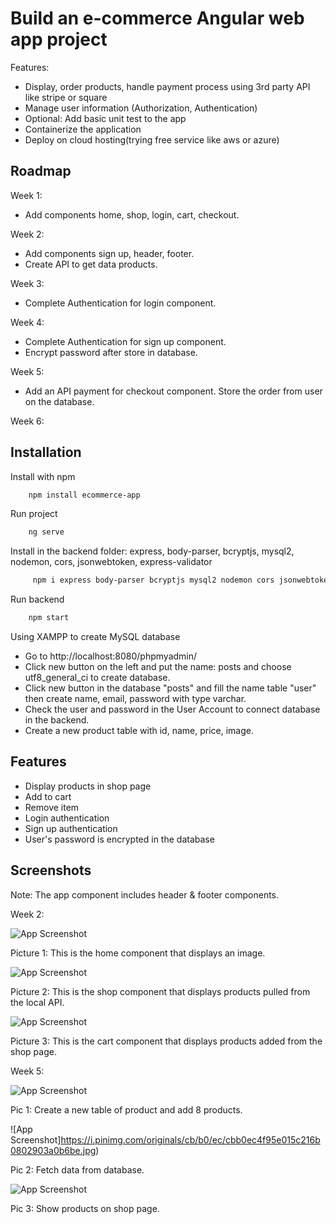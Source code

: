 
# Build an e-commerce Angular web app project

Features:

- Display, order products, handle payment process using 3rd party API like stripe or square
- Manage user information (Authorization, Authentication)
- Optional: Add basic unit test to the app
- Containerize the application
- Deploy on cloud hosting(trying free service like aws or azure)


## Roadmap

Week 1:

- Add components home, shop, login, cart, checkout.

Week 2:

- Add components sign up, header, footer.
- Create API to get data products.

Week 3:

- Complete Authentication for login component.

Week 4:

- Complete Authentication for sign up component.
- Encrypt password after store in database.

Week 5:
- Add an API payment for checkout component.
Store the order from user on the database.

Week 6:


## Installation

Install with npm

```bash
    npm install ecommerce-app
```
Run project
```bash
    ng serve
``` 
Install in the backend folder: express, body-parser, bcryptjs, mysql2, nodemon, cors, jsonwebtoken, express-validator
```bash
     npm i express body-parser bcryptjs mysql2 nodemon cors jsonwebtoken express-validator
``` 
Run backend
```bash
    npm start
``` 
Using XAMPP to create MySQL database

- Go to http://localhost:8080/phpmyadmin/
- Click new button on the left and put the name: posts and choose utf8_general_ci to create database.
- Click new button in the database "posts" and fill the name table "user" then create name, email, password with type varchar.
- Check the user and password in the User Account to connect database in the backend.
- Create a new product table with id, name, price, image.
## Features

- Display products in shop page
- Add to cart
- Remove item
- Login authentication
- Sign up authentication
- User's password is encrypted in the database



## Screenshots
Note: The app component includes header & footer components.

Week 2:

![App Screenshot](https://i.pinimg.com/originals/40/52/cd/4052cd19ffc30b5720064d066f9e58e7.png)

Picture 1: This is the home component that displays an image.


![App Screenshot](https://i.pinimg.com/originals/01/f9/f8/01f9f8930833d3784f72ef2814c73e59.png)

Picture 2: This is the shop component that displays products pulled from the local API.

![App Screenshot](https://i.pinimg.com/736x/a4/37/45/a43745d4c7c0e89bd61a78fda1dd4f82.jpg)

Picture 3: This is the cart component that displays products added from the shop page.

Week 5: 

![App Screenshot](https://i.pinimg.com/originals/02/7c/24/027c2451bf098241c47a3123771ed86f.jpg)

Pic 1: Create a new table of product and add 8 products.

![App Screenshot]https://i.pinimg.com/originals/cb/b0/ec/cbb0ec4f95e015c216b0802903a0b6be.jpg)

Pic 2: Fetch data from database.

![App Screenshot](https://i.pinimg.com/originals/82/14/07/821407a82e849d72fd5863fde64a1a57.jpg)

Pic 3: Show products on shop page.
